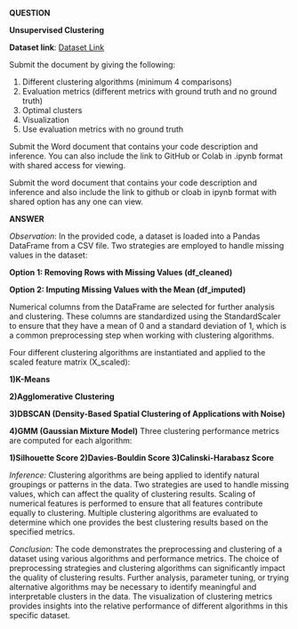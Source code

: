 **QUESTION**

**Unsupervised Clustering**

**Dataset link**: [Dataset Link](https://docs.google.com/spreadsheets/d/16FmrsNDeCdxaGkHuuaCsXY8ySaNctY8v/edit?usp=sharing&ouid=111231193731952555201&rtpof=true&sd=true)

Submit the document by giving the following:

1. Different clustering algorithms (minimum 4 comparisons)
2. Evaluation metrics (different metrics with ground truth and no ground truth)
3. Optimal clusters
4. Visualization
5. Use evaluation metrics with no ground truth

Submit the Word document that contains your code description and inference. You can also include the link to GitHub or Colab in .ipynb format with shared access for viewing.


Submit the word document that contains your code description and inference and  also include the link to github or cloab in ipynb format with shared option has any one can view. 

**ANSWER**

*Observation*:
In the provided code, a dataset is loaded into a Pandas DataFrame from a CSV file.
Two strategies are employed to handle missing values in the dataset:

**Option 1: Removing Rows with Missing Values (df_cleaned)**

**Option 2: Imputing Missing Values with the Mean (df_imputed)**

Numerical columns from the DataFrame are selected for further analysis and clustering. These columns are standardized using the StandardScaler to ensure that they have a mean of 0 and a standard deviation of 1, which is a common preprocessing step when working with clustering algorithms.

Four different clustering algorithms are instantiated and applied to the scaled feature matrix (X_scaled):

**1)K-Means**

**2)Agglomerative Clustering**

**3)DBSCAN (Density-Based Spatial Clustering of Applications with Noise)**

**4)GMM (Gaussian Mixture Model)**
Three clustering performance metrics are computed for each algorithm:

**1)Silhouette Score
2)Davies-Bouldin Score
3)Calinski-Harabasz Score**

*Inference:*
Clustering algorithms are being applied to identify natural groupings or patterns in the data.
Two strategies are used to handle missing values, which can affect the quality of clustering results.
Scaling of numerical features is performed to ensure that all features contribute equally to clustering.
Multiple clustering algorithms are evaluated to determine which one provides the best clustering results based on the specified metrics.


*Conclusion:*
The code demonstrates the preprocessing and clustering of a dataset using various algorithms and performance metrics. 
The choice of preprocessing strategies and clustering algorithms can significantly impact the quality of clustering results. 
Further analysis, parameter tuning, or trying alternative algorithms may be necessary to identify meaningful and interpretable clusters in the data.
The visualization of clustering metrics provides insights into the relative performance of different algorithms in this specific dataset. 
